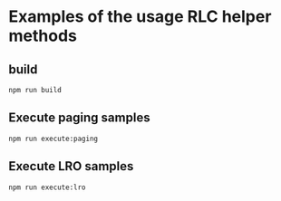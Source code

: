 # Examples of the usage RLC helper methods

## build
`npm run build`

## Execute paging samples
`npm run execute:paging`

## Execute LRO samples
`npm run execute:lro`
